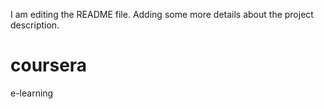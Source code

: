 I am editing the README file. Adding some more details about the project description.
# coursera
e-learning
